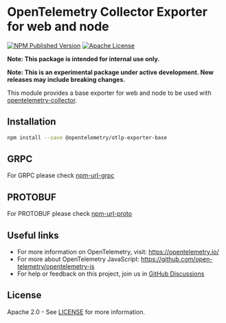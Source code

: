 # OpenTelemetry Collector Exporter for web and node

[![NPM Published Version][npm-img]][npm-url]
[![Apache License][license-image]][license-image]

**Note: This package is intended for internal use only.**

**Note: This is an experimental package under active development. New releases may include breaking changes.**

This module provides a base exporter for web and node to be used with [opentelemetry-collector][opentelemetry-collector-url].

## Installation

```bash
npm install --save @opentelemetry/otlp-exporter-base
```

## GRPC

For GRPC please check [npm-url-grpc]

## PROTOBUF

For PROTOBUF please check [npm-url-proto]

## Useful links

- For more information on OpenTelemetry, visit: <https://opentelemetry.io/>
- For more about OpenTelemetry JavaScript: <https://github.com/open-telemetry/opentelemetry-js>
- For help or feedback on this project, join us in [GitHub Discussions][discussions-url]

## License

Apache 2.0 - See [LICENSE][license-url] for more information.

[discussions-url]: https://github.com/open-telemetry/opentelemetry-js/discussions
[license-url]: https://github.com/open-telemetry/opentelemetry-js/blob/main/LICENSE
[license-image]: https://img.shields.io/badge/license-Apache_2.0-green.svg?style=flat
[npm-url]: https://www.npmjs.com/package/@opentelemetry/otlp-exporter-base
[npm-url-grpc]: https://www.npmjs.com/package/@opentelemetry/otlp-grpc-exporter-base
[npm-url-proto]: https://www.npmjs.com/package/@opentelemetry/otlp-proto-exporter-base
[npm-img]: https://badge.fury.io/js/%40opentelemetry%2Fotlp-exporter-base.svg
[opentelemetry-collector-url]: https://github.com/open-telemetry/opentelemetry-collector
